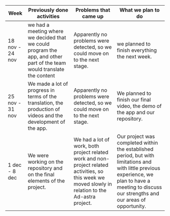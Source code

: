 | **Week** | **Previously done activities** | **Problems that came up** | **What we plan to do** |
|----------|--------------------------------|---------------------------|------------------------|
| 18 nov - 24 nov | we had a meeting where we decided that we could program the app, and other part of the team would translate the content | Apparently no problems were detected, so we could move on to the next stage.|we planned to finish everything the next week. |
| 25 nov - 31 nov| We made a lot of progress in terms of the translation, the production of videos and the development of the app. |  Apparently no problems were detected, so we could move on to the next stage. | We planned to finish our final video, the demo of the app and our repository. |
| 1 dec - 8 dec | We were working on the repository and on the final elements of the project. | We had a lot of work, both project related work and non-project related activities, so this week we moved slowly in relation to the Ad-astra project. | Our project was completed within the established period, but with limitations and with little previous experience, we plan to have a meeting to discuss our strengths and our areas of opportunity. |

